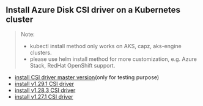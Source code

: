 ## Install Azure Disk CSI driver on a Kubernetes cluster
> Note: 
>  - kubectl install method only works on AKS, capz, aks-engine clusters.
>  - please use helm install method for more customization, e.g. Azure Stack, RedHat OpenShift support.
> 
 - [install CSI driver master version](./install-csi-driver-master.md)(only for testing purpose)
 - [install v1.29.1 CSI driver](./install-csi-driver-v1.29.1.md)
 - [install v1.28.3 CSI driver](./install-csi-driver-v1.28.3.md)
 - [install v1.27.1 CSI driver](./install-csi-driver-v1.27.1.md)
